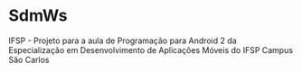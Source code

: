 # SdmWs
IFSP - Projeto para a aula de Programação para Android 2 da Especialização em Desenvolvimento de Aplicações Móveis do IFSP Campus São Carlos

